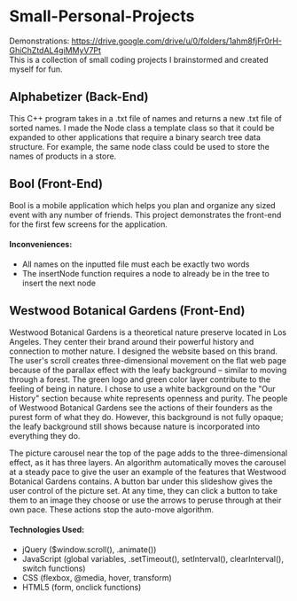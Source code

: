 # Small-Personal-Projects #
Demonstrations: https://drive.google.com/drive/u/0/folders/1ahm8fjFr0rH-GhiChZtdAL4giMMyV7Pt   
This is a collection of small coding projects I brainstormed and created myself for fun.

## Alphabetizer (Back-End) ##
This C++ program takes in a .txt file of names and returns a new .txt file of sorted names. I made the Node class a template class so that it could be expanded to other applications that require a binary search tree data structure. For example, the same node class could be used to store the names of products in a store.  

## Bool (Front-End) ##
Bool is a mobile application which helps you plan and organize any sized event with any number of friends. This project demonstrates the front-end for the first few screens for the application.   

#### Inconveniences: ####
* All names on the inputted file must each be exactly two words <br />
* The insertNode function requires a node to already be in the tree to insert the next node  <br />

## Westwood Botanical Gardens (Front-End) ##
Westwood Botanical Gardens is a theoretical nature preserve located in Los Angeles. They center their brand around their powerful history and connection to mother nature. I designed the website based on this brand. The user's scroll creates three-dimensional movement on the flat web page because of the parallax effect with the leafy background – similar to moving through a forest. The green logo and green color layer contribute to the feeling of being in nature. I chose to use a white background on the "Our History" section because white represents openness and purity. The people of Westwood Botanical Gardens see the actions of their founders as the purest form of what they do. However, this background is not fully opaque; the leafy background still shows because nature is incorporated into everything they do.  

The picture carousel near the top of the page adds to the three-dimensional effect, as it has three layers. An algorithm automatically moves the carousel at a steady pace to give the user an example of the features that Westwood Botanical Gardens contains. A button bar under this slideshow gives the user control of the picture set. At any time, they can click a button to take them to an image they choose or use the arrows to peruse through at their own pace. These actions stop the auto-move algorithm.  

#### Technologies Used: ####
* jQuery ($window.scroll(), .animate()) <br />
* JavaScript (global variables, .setTimeout(), setInterval(), clearInterval(), switch functions) <br />
* CSS (flexbox, @media, hover, transform) <br />
* HTML5 (form, onclick functions)  
